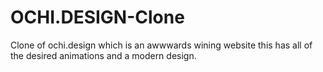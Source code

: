 # OCHI.DESIGN-Clone
Clone of ochi.design which is an awwwards wining website this has all of the desired animations and a modern design.
